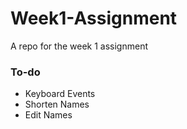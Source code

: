 # Week1-Assignment

A repo for the week 1 assignment

### To-do

- Keyboard Events
- Shorten Names
- Edit Names
